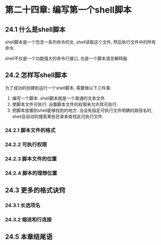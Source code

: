 # 第二十四章: 编写第一个shell脚本 #

## 24.1 什么是shell脚本 ##

shell脚本是一个包含一系列命令的文, shell读取这个文件, 然后执行文件中的所有命令.

shell不仅是一个功能强大的命令行接口, 也是一个脚本语言解释器.

## 24.2 怎样写shell脚本 ##

为了成功的创建和运行一个shell脚本, 需要做以下三件事:

1. 编写一个脚本: shell脚本就是一个普通的文本文件.
2. 使脚本文件可执行: 设置脚本文件的权限来允许其可执行.
3. 把脚本放置到shell能够找到的地方: 当没有指定可执行文件明确的路径名时, shell会自动的搜索某些目录来查找此可执行文件.

### 24.2.1 脚本文件的格式 ###

### 24.2.2 可执行权限 ###

### 24.2.3 脚本文件的位置 ###

### 24.2.4 脚本的理想位置 ###

## 24.3 更多的格式诀窍 ##

### 24.3.1 长选项名 ###

### 24.3.2 缩进和行连接 ###

## 24.5 本章结尾语 ##
